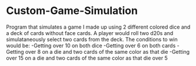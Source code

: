 # Custom-Game-Simulation
Program that simulates a game I made up using 2 different colored dice and a deck of cards without face cards.
A player would roll two d20s and simulataneously select two cards from the deck.
The conditions to win would be:
-Getting over 10 on both dice
-Getting over 6 on both cards
-Getting over 8 on a die and two cards of the same color as that die
-Getting over 15 on a die and two cards of the same color as that die over 5

